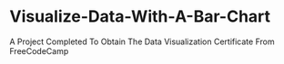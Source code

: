 # Visualize-Data-With-A-Bar-Chart
A Project Completed To Obtain The Data Visualization Certificate From FreeCodeCamp
